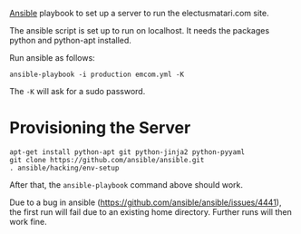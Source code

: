 [Ansible](http://ansibleworks.com/) playbook to set up a server to run
the electusmatari.com site.

The ansible script is set up to run on localhost. It needs the
packages python and python-apt installed.

Run ansible as follows:

```
ansible-playbook -i production emcom.yml -K
```

The `-K` will ask for a sudo password.

# Provisioning the Server

```
apt-get install python-apt git python-jinja2 python-pyyaml
git clone https://github.com/ansible/ansible.git
. ansible/hacking/env-setup
```

After that, the `ansible-playbook` command above should work.

Due to a bug in ansible
(https://github.com/ansible/ansible/issues/4441), the first run will
fail due to an existing home directory. Further runs will then work
fine.
